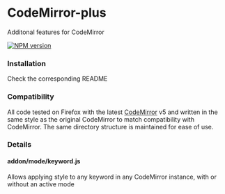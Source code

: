 # CodeMirror-plus
Additonal features for CodeMirror

[![NPM version](https://img.shields.io/npm/v/codemirror.svg)](https://www.npmjs.org/package/codemirror)



### Installation

Check the corresponding README

### Compatibility

All code tested on Firefox with the latest [CodeMirror](https://github.com/codemirror/CodeMirror) v5 and written in the same style as the original CodeMirror to match compatibility with CodeMirror.
The same directory structure is maintained for ease of use.

### Details

#### addon/mode/keyword.js

Allows applying style to any keyword in any CodeMirror instance, with or without an active mode

